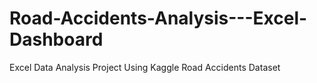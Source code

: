 # Road-Accidents-Analysis---Excel-Dashboard
Excel Data Analysis Project Using Kaggle Road Accidents Dataset
